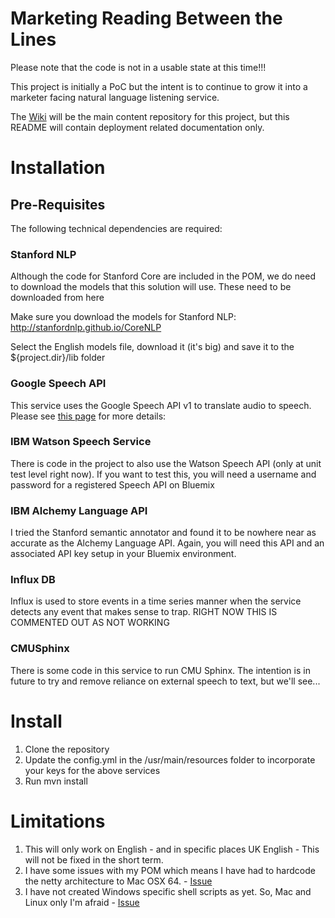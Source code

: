 # Marketing Reading Between the Lines

Please note that the code is not in a usable state at this time!!!

This project is initially a PoC but the intent is to continue to grow it into a marketer facing natural language listening service.

The [Wiki](https://github.com/chriseebee/mktgbtwlines/wiki) will be the main content repository for this project, but this README will contain deployment related documentation only.

# Installation

## Pre-Requisites

The following technical dependencies are required:

### Stanford NLP

Although the code for Stanford Core are included in the POM, we do need to download the models that this solution will use.
These need to be downloaded from here

Make sure you download the models for Stanford NLP: http://stanfordnlp.github.io/CoreNLP

Select the English models file, download it (it's big) and save it to the ${project.dir}/lib folder	


### Google Speech API

This service uses the Google Speech API v1 to translate audio to speech. Please see [this page](https://github.com/chriseebee/mktgbtwlines/wiki/The-Google-Speech-API) for more details: 

### IBM Watson Speech Service

There is code in the project to also use the Watson Speech API (only at unit test level right now). If you want to test this, you will need a username and password for a registered Speech API on Bluemix

### IBM Alchemy Language API

I tried the Stanford semantic annotator and found it to be nowhere near as accurate as the Alchemy Language API. Again, you will need this API and an associated API key setup in your Bluemix environment.

### Influx DB

Influx is used to store events in a time series manner when the service detects any event that makes sense to trap. RIGHT NOW THIS IS COMMENTED OUT AS NOT WORKING

### CMUSphinx

There is some code in this service to run CMU Sphinx. The intention is in future to try and remove reliance on external speech to text, but we'll see...

# Install

1. Clone the repository
2. Update the config.yml in the /usr/main/resources folder to incorporate your keys for the above services
3. Run mvn install

# Limitations

1. This will only work on English - and in specific places UK English - This will not be fixed in the short term.
2. I have some issues with my POM which means I have had to hardcode the netty architecture to Mac OSX 64. - [Issue](https://github.com/chriseebee/mktgbtwlines/issues/2)
3. I have not created Windows specific shell scripts as yet. So, Mac and Linux only I'm afraid - [Issue](https://github.com/chriseebee/mktgbtwlines/issues/3)

